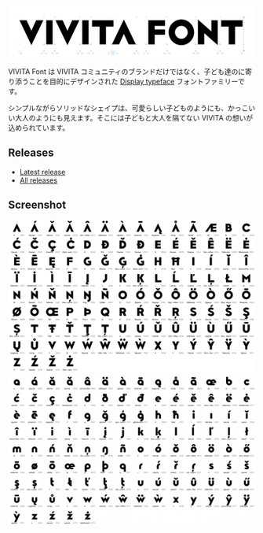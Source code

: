 ![title](https://github.com/vivitainc/VIVITAFont/blob/master/images/title.png)

VIVITA Font は VIVITA コミュニティのブランドだけではなく、子ども達のに寄り添うことを目的にデザインされた [Display typeface](https://en.wikipedia.org/wiki/Display_typeface) フォントファミリーです。

シンプルながらソリッドなシェイプは、可愛らしい子どものようにも、かっこいい大人のようにも見えます。そこには子どもと大人を隔てない VIVITA の想いが込められています。

## Releases

- [Latest release](https://github.com/vivitainc/VIVITAFont/releases/tag/v0.8.0)
- [All releases](https://github.com/vivitainc/VIVITAFont/releases)

## Screenshot

![upper](https://github.com/vivitainc/VIVITAFont/blob/master/images/upper.png)![lower](https://github.com/vivitainc/VIVITAFont/blob/master/images/lower.png)


